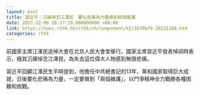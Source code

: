 ```yaml
---
layout: post
title: 習近平：沉痛悼念江澤民　要化悲痛為力量做到兩個維護
date: 2022-12-06 18:27:29.000000000 +08:00
link: https://news.rthk.hk/rthk/ch/component/k2/1678679-20221206.htm
categories: rthk
---
```


前國家主席江澤民追悼大會在北京人民大會堂舉行。國家主席習近平發表悼詞時表示，極其沉痛悼念江澤民，為失去這位偉大人物感到無限悲痛。

習近平回顧江澤民生平時提到，他擔任中共總書記的13年，黨和國家取得巨大成就，日後要化悲痛為力量，一定要做到「兩個維護」，以鬥爭精神全力戰勝各種困難和挑戰。
